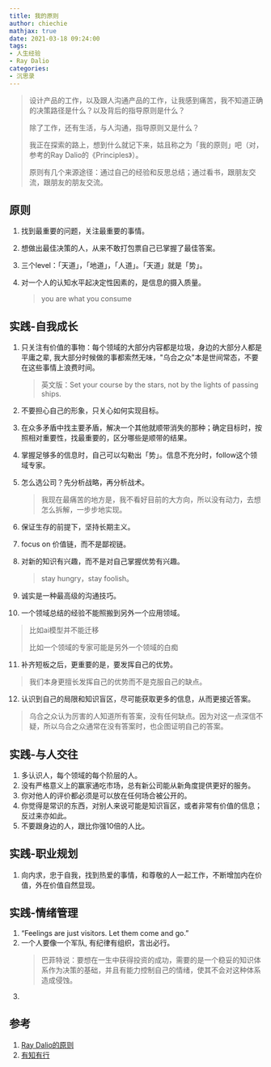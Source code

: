 ```yaml
---
title: 我的原则
author: chiechie
mathjax: true
date: 2021-03-18 09:24:00
tags:
- 人生经验
- Ray Dalio
categories: 
- 沉思录
---
```


> 设计产品的工作，以及跟人沟通产品的工作，让我感到痛苦，我不知道正确的决策路径是什么？以及背后的指导原则是什么？
> 
> 除了工作，还有生活，与人沟通，指导原则又是什么？
> 
> 我正在探索的路上，想到什么就记下来，姑且称之为「我的原则」吧（对，参考的Ray Dalio的《Principles》）。
>
> 原则有几个来源途径：通过自己的经验和反思总结；通过看书，跟朋友交流，跟朋友的朋友交流。


## 原则

1. 找到最重要的问题，关注最重要的事情。
2. 想做出最佳决策的人，从来不敢打包票自己已掌握了最佳答案。
3. 三个level：「天道」，「地道」，「人道」。「天道」就是「势」。
4. 对一个人的认知水平起决定性因素的，是信息的摄入质量。 
    
    > you are what you consume


## 实践-自我成长

1. 只关注有价值的事物：每个领域的大部分内容都是垃圾，身边的大部分人都是平庸之辈, 我大部分时候做的事都索然无味，"乌合之众"本是世间常态，不要在这些事情上浪费时间。 
  
   > 英文版：Set your course by the stars, not by the lights of passing ships. 

2. 不要担心自己的形象，只关心如何实现目标。
3. 在众多矛盾中找主要矛盾，解决一个其他就顺带消失的那种；确定目标时，按照相对重要性，找最重要的，区分哪些是顺带的结果。
4. 掌握足够多的信息时，自己可以勾勒出「势」。信息不充分时，follow这个领域专家。
5. 怎么选公司？先分析战略，再分析战术。
  
   > 我现在最痛苦的地方是，我不看好目前的大方向，所以没有动力，去想怎么拆解，一步步地实现。
   
6. 保证生存的前提下，坚持长期主义。
7. focus on 价值链，而不是鄙视链。
8. 对新的知识有兴趣，而不是对自己掌握优势有兴趣。
  
   > stay hungry，stay foolish。

9. 诚实是一种最高级的沟通技巧。
10. 一个领域总结的经验不能照搬到另外一个应用领域。
   
   > 比如ai模型并不能迁移
   > 
   > 比如一个领域的专家可能是另外一个领域的白痴

11. 补齐短板之后，更重要的是，要发挥自己的优势。
   
   > 我们本身更擅长发挥自己的优势而不是克服自己的缺点。

12. 认识到自己的局限和知识盲区，尽可能获取更多的信息，从而更接近答案。
   
   > 乌合之众认为厉害的人知道所有答案，没有任何缺点。因为对这一点深信不疑，所以乌合之众通常在没有答案时，也企图证明自己的答案。




## 实践-与人交往

1. 多认识人，每个领域的每个阶层的人。
2. 没有严格意义上的赢家通吃市场，总有新公司能从新角度提供更好的服务。
3. 你对他人的评价都必须是可以放在任何场合被公开的。
4. 你觉得是常识的东西，对别人来说可能是知识盲区，或者非常有价值的信息；反过来亦如此。
5. 不要跟身边的人，跟比你强10倍的人比。


## 实践-职业规划

1. 向内求，忠于自我，找到热爱的事情，和尊敬的人一起工作，不断增加内在价值，外在价值自然显现。



## 实践-情绪管理

1. “Feelings are just visitors. Let them come and go.”
2. 一个人要像一个军队, 有纪律有组织，言出必行。
   > 巴菲特说：要想在一生中获得投资的成功，需要的是一个稳妥的知识体系作为决策的基础，并且有能力控制自己的情绪，使其不会对这种体系造成侵蚀。
3. 




## 参考
1. [Ray Dalio的原则](https://weread.qq.com/web/reader/848324405e0fe08483ab6a4kc7432af0210c74d97b01b1c)
2. [有知有行](https://zhuanlan.zhihu.com/p/173952845)